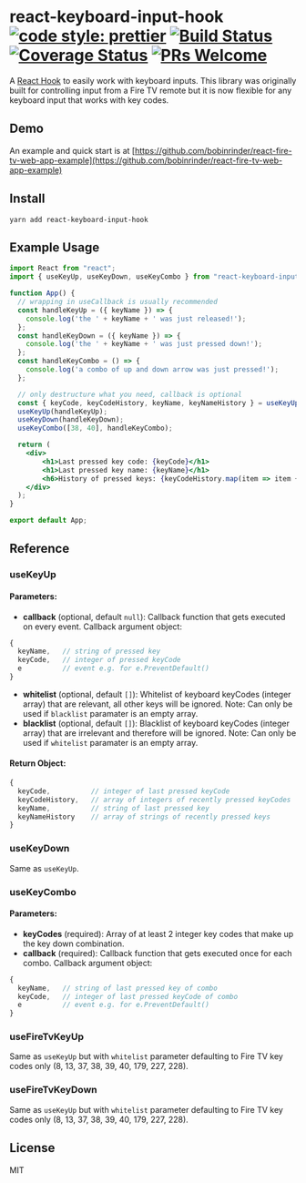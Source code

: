 # react-keyboard-input-hook [![code style: prettier](https://img.shields.io/badge/code_style-prettier-ff69b4.svg?style=flat-square)](https://github.com/prettier/prettier) [![Build Status](https://travis-ci.org/bobinrinder/react-keyboard-input-hook.svg?branch=master)](https://travis-ci.org/bobinrinder/react-keyboard-input-hook) [![Coverage Status](https://coveralls.io/repos/github/bobinrinder/react-keyboard-input-hook/badge.svg)](https://coveralls.io/github/bobinrinder/react-keyboard-input-hook) [![PRs Welcome](https://img.shields.io/badge/PRs-welcome-brightgreen.svg?style=flat-square)](https://github.com/bobinrinder/react-keyboard-input-hook/pulls)

A [React Hook](https://reactjs.org/docs/hooks-intro.html) to easily work with keyboard inputs. This library was originally built for controlling input from a Fire TV remote but it is now flexible for any keyboard input that works with key codes.

## Demo

An example and quick start is at [https://github.com/bobinrinder/react-fire-tv-web-app-example](https://github.com/bobinrinder/react-fire-tv-web-app-example)

## Install

`yarn add react-keyboard-input-hook`

## Example Usage

```jsx
import React from "react";
import { useKeyUp, useKeyDown, useKeyCombo } from "react-keyboard-input-hook";

function App() {
  // wrapping in useCallback is usually recommended
  const handleKeyUp = ({ keyName }) => {
    console.log('the ' + keyName + ' was just released!');
  };
  const handleKeyDown = ({ keyName }) => {
    console.log('the ' + keyName + ' was just pressed down!');
  };
  const handleKeyCombo = () => {
    console.log('a combo of up and down arrow was just pressed!');
  };

  // only destructure what you need, callback is optional
  const { keyCode, keyCodeHistory, keyName, keyNameHistory } = useKeyUp();
  useKeyUp(handleKeyUp);
  useKeyDown(handleKeyDown);
  useKeyCombo([38, 40], handleKeyCombo);

  return (
    <div>
        <h1>Last pressed key code: {keyCode}</h1>
        <h1>Last pressed key name: {keyName}</h1>
        <h6>History of pressed keys: {keyCodeHistory.map(item => item + ", ")}</h6>
    </div>
  );
}

export default App;
```

## Reference

### useKeyUp
#### Parameters: 
- **callback** (optional, default `null`):
Callback function that gets executed on every event. 
Callback argument object:
```js
{ 
  keyName,   // string of pressed key
  keyCode,   // integer of pressed keyCode
  e          // event e.g. for e.PreventDefault()
}
```
- **whitelist** (optional, default `[]`):
Whitelist of keyboard keyCodes (integer array) that are relevant, all other keys will be ignored.
Note: Can only be used if `blacklist` paramater is an empty array.
- **blacklist** (optional, default `[]`):
Blacklist of keyboard keyCodes (integer array) that are irrelevant and therefore will be ignored.
Note: Can only be used if `whitelist` paramater is an empty array.

#### Return Object: 
```jsx
{ 
  keyCode,          // integer of last pressed keyCode
  keyCodeHistory,   // array of integers of recently pressed keyCodes
  keyName,          // string of last pressed key
  keyNameHistory    // array of strings of recently pressed keys
}
```

### useKeyDown
Same as `useKeyUp`.

### useKeyCombo
#### Parameters: 
- **keyCodes** (required):
Array of at least 2 integer key codes that make up the key down combination.
- **callback** (required):
Callback function that gets executed once for each combo. 
Callback argument object:
```js
{ 
  keyName,   // string of last pressed key of combo
  keyCode,   // integer of last pressed keyCode of combo
  e          // event e.g. for e.PreventDefault()
}
```

### useFireTvKeyUp
Same as `useKeyUp` but with `whitelist` parameter defaulting to Fire TV key codes only (8, 13, 37, 38, 39, 40, 179, 227, 228).

### useFireTvKeyDown
Same as `useKeyUp` but with `whitelist` parameter defaulting to Fire TV key codes only (8, 13, 37, 38, 39, 40, 179, 227, 228).

## License
MIT
